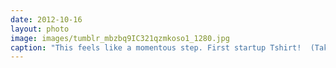 ```yaml
---
date: 2012-10-16
layout: photo
image: images/tumblr_mbzbq9IC321qzmkoso1_1280.jpg
caption: "This feels like a momentous step. First startup Tshirt!  (Taken with &lt;a href=&quot;http&#58;//instagram.com&quot;&gt;Instagram&lt;/a&gt;)"
---
```


